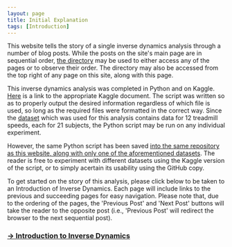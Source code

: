```yaml
---
layout: page
title: Initial Explanation
tags: [Introduction]
---
```


This website tells the story of a single inverse dynamics analysis through a number of blog posts. While the posts on the site's main page are in sequential order, [the directory](https://tudor-muresan.github.io/aboutme/) may be used to either access any of the pages or to observe their order. The directory may also be accessed from the top right of any page on this site, along with this page. 

This inverse dynamics analysis was completed in Python and on Kaggle. [Here](https://www.kaggle.com/code/tudormuresan/inverse-dynamics/notebook) is a link to the appropriate Kaggle document. The script was written so as to properly output the desired information regardless of which file is used, so long as the required files were formatted in the correct way. Since the [dataset](https://www.kaggle.com/datasets/dasmehdixtr/human-gait-phase-dataset) which was used for this analysis contains data for 12 treadmill speeds, each for 21 subjects, the Python script may be run on any individual experiment. 

However, the same Python script has been saved [into the same repository as this website, along with only one of the aforementioned datasets](https://github.com/Tudor-Muresan/Tudor-Muresan.github.io/tree/master/Python). The reader is free to experiment with different datasets using the Kaggle version of the script, or to simply acertain its usability using the GitHub copy. 

To get started on the story of this analysis, please click below to be taken to an Introduction of Inverse Dynamics. Each page will include links to the previous and succeeding pages for easy navigation. Please note that, due to the ordering of the pages, the 'Previous Post' and 'Next Post' buttons will take the reader to the opposite post (i.e., 'Previous Post' will redirect the browser to the next sequential post). 

### [→ Introduction to Inverse Dynamics](https://tudor-muresan.github.io/2023-04-11-introduction-to-inverse-dynamics/)
